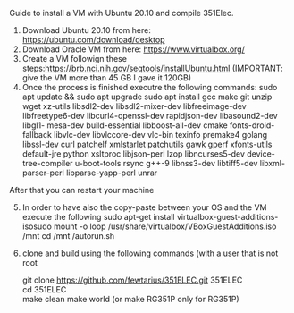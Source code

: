 Guide to install a VM with Ubuntu 20.10 and compile 351Elec.

1) Download Ubuntu 20.10 from here: https://ubuntu.com/download/desktop
2) Download Oracle VM from here: https://www.virtualbox.org/
3) Create a VM followign these steps:https://brb.nci.nih.gov/seqtools/installUbuntu.html (IMPORTANT: give the VM more than 45 GB I gave it 120GB)
4) Once the process is finished executre the following commands:
    sudo apt update && sudo apt upgrade
    sudo apt install gcc make git unzip wget xz-utils libsdl2-dev libsdl2-mixer-dev libfreeimage-dev libfreetype6-dev libcurl4-openssl-dev rapidjson-dev libasound2-dev libgl1- mesa-dev build-essential libboost-all-dev cmake fonts-droid-fallback libvlc-dev libvlccore-dev vlc-bin texinfo premake4 golang libssl-dev curl patchelf xmlstarlet patchutils gawk gperf xfonts-utils default-jre python xsltproc libjson-perl lzop libncurses5-dev device-tree-compiler u-boot-tools rsync g++-9 libnss3-dev libtiff5-dev libxml-parser-perl libparse-yapp-perl unrar

After that you can restart your machine

5) In order to have also the copy-paste between your OS and the VM execute the following
    sudo apt-get install virtualbox-guest-additions-isosudo 
    mount -o loop /usr/share/virtualbox/VBoxGuestAdditions.iso /mnt
    cd /mnt
    /autorun.sh

6) clone and build using the following commands (with a user that is not root

    git clone https://github.com/fewtarius/351ELEC.git 351ELEC  
    cd 351ELEC  
    make clean
    make world
 (or make RG351P only for RG351P)

